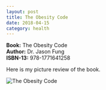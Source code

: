 ```yaml
---
layout: post
title: The Obesity Code
date: 2018-04-15
category: health
---
```


**Book:** The Obesity Code  
**Author:** Dr. Jason Fung    
**ISBN-13:** 978-1771641258  

Here is my picture review of the book.  

![The Obesity Code]({{site.img-path}}/premkumar-masilamani-the-obesity-code-small.jpg)  

